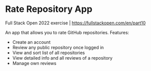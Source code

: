 # Rate Repository App
Full Stack Open 2022 exercise | https://fullstackopen.com/en/part10

An app that allows you to rate GitHub repositories.
Features: 
- Create an account
- Review any public repository once logged in
- View and sort list of all repositories
- View detailed info and all reviews of a repository
- Manage own reviews
